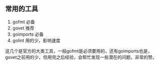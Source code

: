 ## 常用的工具

1. gofmt 必备
2. govet 推荐
3. goimports 必备
4. golint 用的少，影响速度

这几个是官方的大类工具，一般gofmt是必须要用的，还有goimports也是，govet之前用的少，但用完之后经验，会帮忙发现一些潜在的问题，非常的赞。





